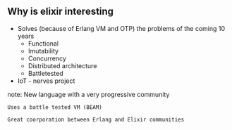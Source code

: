 ##  Why is elixir interesting


* Solves (because of Erlang VM and OTP) the problems of the coming 10 years
    - Functional
    - Imutability
    - Concurrency
    - Distributed architecture
    - Battletested
* IoT - nerves project

note:
    New language with a very progressive community
    
    Uses a battle tested VM (BEAM)

    Great coorporation between Erlang and Elixir communities
